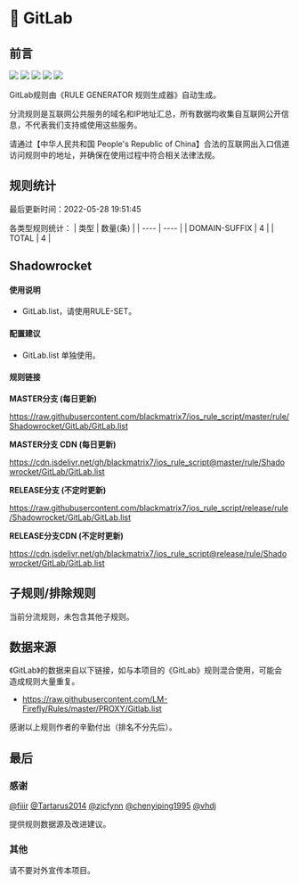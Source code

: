 # 🧸 GitLab

## 前言

![](https://shields.io/badge/-移除重复规则-ff69b4) ![](https://shields.io/badge/-DOMAIN与DOMAIN--SUFFIX合并-green) ![](https://shields.io/badge/-DOMAIN--SUFFIX间合并-critical) ![](https://shields.io/badge/-DOMAIN--SUFFIX与DOMAIN--KEYWORD合并-blue) ![](https://shields.io/badge/-IP--CIDR(6)合并-blueviolet) 

GitLab规则由《RULE GENERATOR 规则生成器》自动生成。

分流规则是互联网公共服务的域名和IP地址汇总，所有数据均收集自互联网公开信息，不代表我们支持或使用这些服务。

请通过【中华人民共和国 People's Republic of China】合法的互联网出入口信道访问规则中的地址，并确保在使用过程中符合相关法律法规。

## 规则统计

最后更新时间：2022-05-28 19:51:45

各类型规则统计：
| 类型 | 数量(条)  | 
| ---- | ----  |
| DOMAIN-SUFFIX | 4  | 
| TOTAL | 4  | 


## Shadowrocket 

#### 使用说明
- GitLab.list，请使用RULE-SET。

#### 配置建议
- GitLab.list 单独使用。

#### 规则链接
**MASTER分支 (每日更新)**

https://raw.githubusercontent.com/blackmatrix7/ios_rule_script/master/rule/Shadowrocket/GitLab/GitLab.list

**MASTER分支 CDN (每日更新)**

https://cdn.jsdelivr.net/gh/blackmatrix7/ios_rule_script@master/rule/Shadowrocket/GitLab/GitLab.list

**RELEASE分支 (不定时更新)**

https://raw.githubusercontent.com/blackmatrix7/ios_rule_script/release/rule/Shadowrocket/GitLab/GitLab.list

**RELEASE分支CDN (不定时更新)**

https://cdn.jsdelivr.net/gh/blackmatrix7/ios_rule_script@release/rule/Shadowrocket/GitLab/GitLab.list

## 子规则/排除规则


当前分流规则，未包含其他子规则。

## 数据来源

《GitLab》的数据来自以下链接，如与本项目的《GitLab》规则混合使用，可能会造成规则大量重复。

- https://raw.githubusercontent.com/LM-Firefly/Rules/master/PROXY/Gitlab.list


感谢以上规则作者的辛勤付出（排名不分先后）。

## 最后

### 感谢

[@fiiir](https://github.com/fiiir) [@Tartarus2014](https://github.com/Tartarus2014) [@zjcfynn](https://github.com/zjcfynn) [@chenyiping1995](https://github.com/chenyiping1995) [@vhdj](https://github.com/vhdj)

提供规则数据源及改进建议。

### 其他

请不要对外宣传本项目。